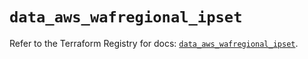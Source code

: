 # `data_aws_wafregional_ipset`

Refer to the Terraform Registry for docs: [`data_aws_wafregional_ipset`](https://registry.terraform.io/providers/hashicorp/aws/3.76.1/docs/data-sources/wafregional_ipset).
